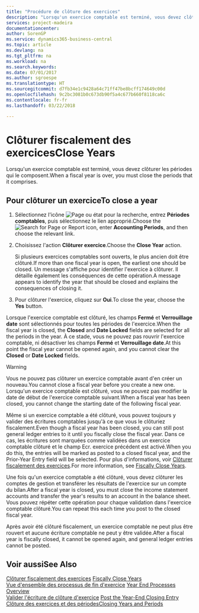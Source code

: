 ```yaml
---
title: "Procédure de clôture des exercices"
description: "Lorsqu'un exercice comptable est terminé, vous devez clôturer les périodes qui le composent."
services: project-madeira
documentationcenter: 
author: SorenGP
ms.service: dynamics365-business-central
ms.topic: article
ms.devlang: na
ms.tgt_pltfrm: na
ms.workload: na
ms.search.keywords: 
ms.date: 07/01/2017
ms.author: sgroespe
ms.translationtype: HT
ms.sourcegitcommit: d7fb34e1c9428a64c71ff47be8bcff174649c00d
ms.openlocfilehash: 9c2bc3081b0c673db90f5a4c677b660f8118ca6c
ms.contentlocale: fr-fr
ms.lasthandoff: 03/22/2018

---
```

# <a name="close-years"></a><span data-ttu-id="7c41a-103">Clôturer fiscalement des exercices</span><span class="sxs-lookup"><span data-stu-id="7c41a-103">Close Years</span></span>
<span data-ttu-id="7c41a-104">Lorsqu'un exercice comptable est terminé, vous devez clôturer les périodes qui le composent.</span><span class="sxs-lookup"><span data-stu-id="7c41a-104">When a fiscal year is over, you must close the periods that it comprises.</span></span>  

## <a name="to-close-a-year"></a><span data-ttu-id="7c41a-105">Pour clôturer un exercice</span><span class="sxs-lookup"><span data-stu-id="7c41a-105">To close a year</span></span>  

1.  <span data-ttu-id="7c41a-106">Sélectionnez l'icône ![Page ou état pour la recherche](../../media/ui-search/search_small.png "Page ou état pour la recherche"), entrez **Périodes comptables**, puis sélectionnez le lien approprié.</span><span class="sxs-lookup"><span data-stu-id="7c41a-106">Choose the ![Search for Page or Report](../../media/ui-search/search_small.png "Search for Page or Report icon") icon, enter **Accounting Periods**, and then choose the relevant link.</span></span>  
2.  <span data-ttu-id="7c41a-107">Choisissez l'action **Clôturer exercice**.</span><span class="sxs-lookup"><span data-stu-id="7c41a-107">Choose the **Close Year** action.</span></span>  

    <span data-ttu-id="7c41a-108">Si plusieurs exercices comptables sont ouverts, le plus ancien doit être clôturé.</span><span class="sxs-lookup"><span data-stu-id="7c41a-108">If more than one fiscal year is open, the earliest one should be closed.</span></span> <span data-ttu-id="7c41a-109">Un message s'affiche pour identifier l'exercice à clôturer. Il détaille également les conséquences de cette opération.</span><span class="sxs-lookup"><span data-stu-id="7c41a-109">A message appears to identify the year that should be closed and explains the consequences of closing it.</span></span>  

3.  <span data-ttu-id="7c41a-110">Pour clôturer l'exercice, cliquez sur **Oui**.</span><span class="sxs-lookup"><span data-stu-id="7c41a-110">To close the year, choose the **Yes** button.</span></span>  

<span data-ttu-id="7c41a-111">Lorsque l'exercice comptable est clôturé, les champs **Fermé** et **Verrouillage date** sont sélectionnés pour toutes les périodes de l'exercice.</span><span class="sxs-lookup"><span data-stu-id="7c41a-111">When the fiscal year is closed, the **Closed** and **Date Locked** fields are selected for all the periods in the year.</span></span> <span data-ttu-id="7c41a-112">À ce stade, vous ne pouvez pas rouvrir l'exercice comptable, ni désactiver les champs **Fermé** et **Verrouillage date**.</span><span class="sxs-lookup"><span data-stu-id="7c41a-112">At this point the fiscal year cannot be opened again, and you cannot clear the **Closed** or **Date Locked** fields.</span></span>  

> [!WARNING]  
> <span data-ttu-id="7c41a-113">Vous ne pouvez pas clôturer un exercice comptable avant d'en créer un nouveau.</span><span class="sxs-lookup"><span data-stu-id="7c41a-113">You cannot close a fiscal year before you create a new one.</span></span> <span data-ttu-id="7c41a-114">Lorsqu'un exercice comptable est clôturé, vous ne pouvez pas modifier la date de début de l'exercice comptable suivant.</span><span class="sxs-lookup"><span data-stu-id="7c41a-114">When a fiscal year has been closed, you cannot change the starting date of the following fiscal year.</span></span>  

<span data-ttu-id="7c41a-115">Même si un exercice comptable a été clôturé, vous pouvez toujours y valider des écritures comptables jusqu'à ce que vous le clôturiez fiscalement.</span><span class="sxs-lookup"><span data-stu-id="7c41a-115">Even though a fiscal year has been closed, you can still post general ledger entries to it until you fiscally close the fiscal year.</span></span> <span data-ttu-id="7c41a-116">Dans ce cas, les écritures sont marquées comme validées dans un exercice comptable clôturé et le champ Ecr. exercice précédent est activé.</span><span class="sxs-lookup"><span data-stu-id="7c41a-116">When you do this, the entries will be marked as posted to a closed fiscal year, and the Prior-Year Entry field will be selected.</span></span> <span data-ttu-id="7c41a-117">Pour plus d'informations, voir [Clôturer fiscalement des exercices](how-to-fiscally-close-years.md).</span><span class="sxs-lookup"><span data-stu-id="7c41a-117">For more information, see [Fiscally Close Years](how-to-fiscally-close-years.md).</span></span>  

<span data-ttu-id="7c41a-118">Une fois qu'un exercice comptable a été clôturé, vous devez clôturer les comptes de gestion et transférer les résultats de l'exercice sur un compte du bilan.</span><span class="sxs-lookup"><span data-stu-id="7c41a-118">After a fiscal year is closed, you must close the income statement accounts and transfer the year's results to an account in the balance sheet.</span></span> <span data-ttu-id="7c41a-119">Vous pouvez répéter cette opération pour chaque validation dans l'exercice comptable clôturé.</span><span class="sxs-lookup"><span data-stu-id="7c41a-119">You can repeat this each time you post to the closed fiscal year.</span></span>  

<span data-ttu-id="7c41a-120">Après avoir été clôturé fiscalement, un exercice comptable ne peut plus être rouvert et aucune écriture comptable ne peut y être validée.</span><span class="sxs-lookup"><span data-stu-id="7c41a-120">After a fiscal year is fiscally closed, it cannot be opened again, and general ledger entries cannot be posted.</span></span>  

## <a name="see-also"></a><span data-ttu-id="7c41a-121">Voir aussi</span><span class="sxs-lookup"><span data-stu-id="7c41a-121">See Also</span></span>  
 <span data-ttu-id="7c41a-122">[Clôturer fiscalement des exercices](how-to-fiscally-close-years.md) </span><span class="sxs-lookup"><span data-stu-id="7c41a-122">[Fiscally Close Years](how-to-fiscally-close-years.md) </span></span>  
 <span data-ttu-id="7c41a-123">[Vue d'ensemble des processus de fin d'exercice](year-end-processes-overview.md) </span><span class="sxs-lookup"><span data-stu-id="7c41a-123">[Year End Processes Overview](year-end-processes-overview.md) </span></span>  
 <span data-ttu-id="7c41a-124">[Valider l'écriture de clôture d'exercice](how-to-post-the-year-end-closing-entry.md) </span><span class="sxs-lookup"><span data-stu-id="7c41a-124">[Post the Year-End Closing Entry](how-to-post-the-year-end-closing-entry.md) </span></span>  
 [<span data-ttu-id="7c41a-125">Clôture des exercices et des périodes</span><span class="sxs-lookup"><span data-stu-id="7c41a-125">Closing Years and Periods</span></span>](../../year-close-years-periods.md)

